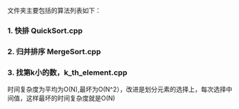 文件夹主要包括的算法列表如下：
### 1. 快排 QuickSort.cpp
### 2. 归并排序 MergeSort.cpp
### 3. 找第k小的数，k_th_element.cpp
  时间复杂度为平均为O(N),最坏为O(N^2），改进是划分元素的选择上，每次选择中间值，这样最坏的时间复杂度就是O(N)
